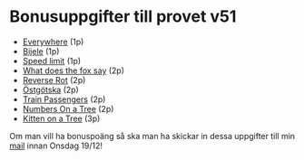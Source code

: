 # Bonusuppgifter till provet v51

* [Everywhere](https://open.kattis.com/problems/everywhere) (1p)
* [Bijele](https://open.kattis.com/problems/bijele) (1p)
* [Speed limit](https://open.kattis.com/problems/speedlimit) (1p)
* [What does the fox say](https://open.kattis.com/problems/whatdoesthefoxsay) (2p)
* [Reverse Rot](https://open.kattis.com/problems/reverserot) (2p)
* [Östgötska](https://open.kattis.com/problems/ostgotska) (2p)
* [Train Passengers](https://open.kattis.com/problems/trainpassengers) (2p)
* [Numbers On a Tree](https://open.kattis.com/problems/numbertree) (2p)
* [Kitten on a Tree](https://open.kattis.com/problems/kitten) (3p)

Om man vill ha bonuspoäng så ska man ha skickar in dessa uppgifter till min [mail](mailto:joakim.ohlsson@ntig.se) innan Onsdag 19/12!
